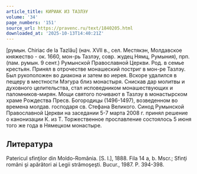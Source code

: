 ```yaml
---
article_title: КИРИАК ИЗ ТАЗЛЭУ
volume: '34'
page_numbers: '151'
source_url: https://pravenc.ru/text/1840205.html
downloaded_at: '2025-10-13T14:40:21Z'
---
```


[румын. Chiriac de la Tazlău] (нач. XVII в., сел. Местякэн, Молдавское княжество - ок. 1660, мон-рь Тазлэу, совр. жудец Нямц, Румыния), прп. (пам. румын. 9 сент.) Румынской Православной Церкви. Род. в семье крестьян. Принял в отрочестве монашеский постриг в мон-ре Тазлэу. Был рукоположен во диакона и затем во иерея. Вскоре удалился в пещеру в местности Мэгура близ монастыря. Снискав дар молитвы и духовного целительства, стал исповедником монашествующих и паломников-мирян. Мощи святого почивают в Тазлэу в монастырском храме Рождества Пресв. Богородицы (1496-1497), возведенном во времена молдав. господаря св. Стефана Великого. Синод Румынской Православной Церкви на заседании 5-7 марта 2008 г. принял решение о канонизации К. из Т. Торжественное прославление состоялось 5 июня того же года в Нямецком монастыре.

## Литература

Patericul sfinţilor din Moldo-România. [S. l.], 1888. Fila 14 a, b. Mscr.; Sfinţi români şi apărători ai Legii strămoşeşti. Bucur., 1987. P. 394-398.
